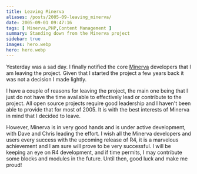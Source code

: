```yaml
---
title: Leaving Minerva
aliases: /posts/2005-09-leaving_minerva/
date: 2005-09-01 09:47:16
tags: [ Minerva,PHP,Content Management ]
summary: Standing down from the Minerva project
sidebar: true
images: hero.webp
hero: hero.webp
---
```


Yesterday was a sad day. I finally notified the core [Minerva](http://sourceforge.net/projects/minerva/)
developers that I am leaving the project. Given that I started the project a few
years back it was not a decision I made lightly.

I have a couple of reasons for leaving the project, the main one being that I
just do not have the time available to effectively lead or contribute to the
project. All open source projects require good leadership and I haven't been able
to provide that for most of 2005. It is with the best interests of Minerva in
mind that I decided to leave.

However, Minerva is in very good hands and is under active development,
with Dave and Chris leading the effort. I wish all the Minerva developers and
users every success with the upcoming release of R4, it is a marvelous
achievement and I am sure will prove to be very successful. I will be
keeping an eye on R4 development, and if time permits, I may contribute some
blocks and modules in the future. Until then, good luck and make me proud!

